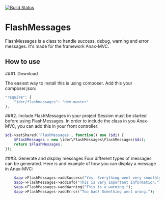 [![Build Status](https://travis-ci.org/pbjuhr/FlashMessages.svg?branch=master)](https://travis-ci.org/idajosefin/FlashMessages.svg?branch=master)

FlashMessages
=============

FlashMessages is a class to handle success, debug, warning and error messages. It's made for the framework Anax-MVC.

How to use
-------------
###1. Download

The easiest way to install this is using composer. Add this your composer.json: 

```javascript
"require": {
    "ider/flashmessages": "dev-master"
},
```
###2. Include FlashMessages in your project
Session must be started before using FlashMessages. In order to include the class in you Anax-MVC, you can add this in your front controller: 

```php
$di->setShared('FlashMessages', function() use ($di) { 
    $FlashMessages = new \ider\FlashMessages\FlashMessages($di); 
    return $FlashMessages; 
});
```

###3. Generate and display messages
Four different types of messages can be generated. Here is and example of how you can display a message in Anax-MVC:  
```php
    $app->FlashMessages->addSuccess("Yes, Everything went very smoothly!");
    $app->FlashMessages->addInfo("This is very important information.");
    $app->FlashMessages->addWarning("This is a warning.");
    $app->FlashMessages->addError("Too bad! Something went wrong.");
```